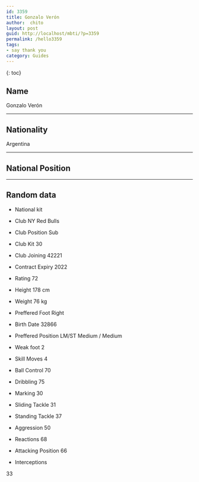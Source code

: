 ```yaml
---
id: 3359
title: Gonzalo Verón
author:  chito 
layout: post
guid: http://localhost/mbti/?p=3359
permalink: /hello3359
tags:
- say thank you
category: Guides
---
```



{: toc}


## Name  
Gonzalo Verón 

* * *

## Nationality  
Argentina 

* * *

## National Position 

* * *

## Random data 

  * National kit 
  * Club 
NY Red Bulls 

  * Club Position 
Sub 

  * Club Kit 
30 

  * Club Joining 
42221 

  * Contract Expiry 
2022 

  * Rating 
72 

  * Height 
178 cm 

  * Weight 
76 kg 

  * Preffered Foot 
Right 

  * Birth Date 
32866 

  * Preffered Position 
LM/ST Medium / Medium 

  * Weak foot 
2 

  * Skill Moves 
4 

  * Ball Control 
70 

  * Dribbling 
75 

  * Marking 
30 

  * Sliding Tackle 
31 

  * Standing Tackle 
37 

  * Aggression 
50 

  * Reactions 
68 

  * Attacking Position 
66 

  * Interceptions 

33</ul>